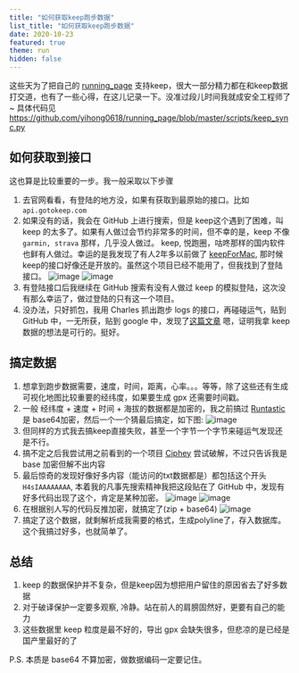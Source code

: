 ```yaml
---
title: "如何获取keep跑步数据"
list_title: "如何获取keep跑步数据"
date: 2020-10-23
featured: true
theme: run
hidden: false
---
```


这些天为了把自己的 [running_page](https://github.com/yihong0618/running_page) 支持keep，很大一部分精力都在和keep数据打交道，也有了一些心得，在这儿记录一下。没准过段儿时间我就成安全工程师了~
具体代码见 https://github.com/yihong0618/running_page/blob/master/scripts/keep_sync.py

## 如何获取到接口
这也算是比较重要的一步。我一般采取以下步骤
1. 去官网看看，有登陆的地方没，如果有获取到最原始的接口。比如 `api.gotokeep.com`
2. 如果没有的话，我会在 GitHub 上进行搜索，但是 keep这个遇到了困难，叫 keep 的太多了。如果有人做过会节约非常多的时间，但不幸的是，keep 不像 `garmin, strava` 那样，几乎没人做过。 keep, 悦跑圈，咕咚那样的国内软件也鲜有人做过。幸运的是我发现了有人2年多以前做了 [keepForMac](https://github.com/wodewone/keepForMac), 那时候keep的接口好像还是开放的。虽然这个项目已经不能用了，但我找到了登陆接口。
![image](https://user-images.githubusercontent.com/15976103/96837336-d5c4af00-1478-11eb-89d1-7219bda8407a.png)
![image](https://user-images.githubusercontent.com/15976103/96832936-2be22400-1472-11eb-81ee-94f148291c60.png)
3. 有登陆接口后我继续在 GitHub 搜索有没有人做过 keep 的模拟登陆，这次没有那么幸运了，做过登陆的只有这一个项目。
4. 没办法，只好抓包，我用 Charles 抓出跑步 logs 的接口，再碰碰运气，贴到 GitHub 中，一无所获，贴到 google 中，发现了[这篇文章](https://www.kai666666.top/2020/07/14/Keep-APP%E6%8A%80%E6%9C%AF%E7%A0%94%E7%A9%B6/) 嗯，证明我拿 keep 数据的想法是可行的。挺好。
## 搞定数据

1. 想拿到跑步数据需要，速度，时间，距离，心率。。。等等，除了这些还有生成可视化地图比较重要的经纬度，如果要生成 gpx 还需要时间戳。
2. 一般 经纬度 + 速度 + 时间 + 海拔的数据都是加密的，我之前搞过 [Runtastic](https://github.com/yihong0618/Runtastic) 是 base64加密，然后一个一个猜最后搞定，如下图:
![image](https://user-images.githubusercontent.com/15976103/96838254-3bfe0180-147a-11eb-9ae5-02d461f74d7e.png)
3. 但同样的方式我去搞keep直接失败，甚至一个字节一个字节来碰运气发现还是不行。
4. 搞不定之后我尝试用之前看到的一个项目 [Ciphey](https://github.com/Ciphey/Ciphey) 尝试破解，不过只告诉我是 base 加密但解不出内容
5. 最后惊奇的发现好像好多内容（能访问的txt数据都是）都包括这个开头 `H4sIAAAAAAAA`, 本着我的凡事先搜索精神我把这段贴在了 GitHub 中，发现有好多代码出现了这个，肯定是某种加密。
![image](https://user-images.githubusercontent.com/15976103/96839102-4cfb4280-147b-11eb-8b39-26bcbf9e2c94.png)
![image](https://user-images.githubusercontent.com/15976103/96839186-69977a80-147b-11eb-88f0-a23e6fb173c8.png)
6. 在根据别人写的代码反推加密，就搞定了(zip + base64)
![image](https://user-images.githubusercontent.com/15976103/96839309-977cbf00-147b-11eb-8629-274a263ff661.png)
7. 搞定了这个数据，就剩解析成我需要的格式，生成polyline了，存入数据库。这个我搞过好多，也就简单了。
## 总结
1. keep 的数据保护并不复杂，但是keep因为想把用户留住的原因省去了好多数据
2. 对于破译保护一定要多观察, 冷静。站在前人的肩膀固然好，更要有自己的能力
3. 这些数据里 keep 粒度是最不好的，导出 gpx 会缺失很多，但悲凉的是已经是国产里最好的了

P.S. 本质是 base64 不算加密，做数据编码一定要记住。